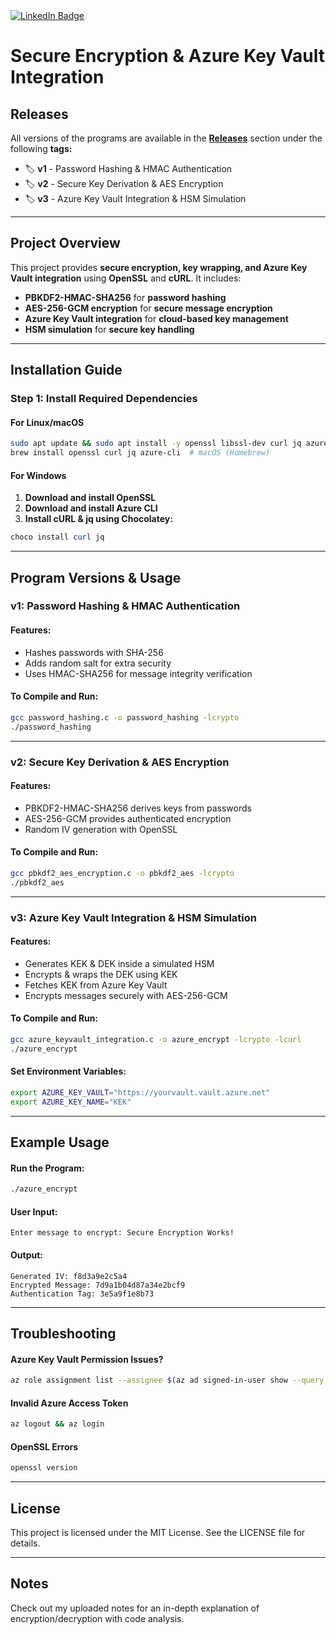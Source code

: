 <div id="badges">
  <a href="https://www.linkedin.com/in/adrian-korwel-83226a300/">
    <img src="https://img.shields.io/badge/LinkedIn-blue?style=for-the-badge&logo=linkedin&logoColor=white" alt="LinkedIn Badge"/>
  </a>
</div>

# Secure Encryption & Azure Key Vault Integration

## Releases
All versions of the programs are available in the **[Releases](https://github.com/adriank31/HSM_AES256/releases)** section under the following **tags:**
- 🏷 **v1** - Password Hashing & HMAC Authentication
- 🏷 **v2** - Secure Key Derivation & AES Encryption
- 🏷 **v3** - Azure Key Vault Integration & HSM Simulation

---

## Project Overview
This project provides **secure encryption, key wrapping, and Azure Key Vault integration** using **OpenSSL** and **cURL**. It includes:
- **PBKDF2-HMAC-SHA256** for **password hashing**
- **AES-256-GCM encryption** for **secure message encryption**
- **Azure Key Vault integration** for **cloud-based key management**
- **HSM simulation** for **secure key handling**

---

## Installation Guide

### **Step 1: Install Required Dependencies**

#### **For Linux/macOS**
```bash
sudo apt update && sudo apt install -y openssl libssl-dev curl jq azure-cli
brew install openssl curl jq azure-cli  # macOS (Homebrew)
```

#### **For Windows**
1. **Download and install OpenSSL**
2. **Download and install Azure CLI**
3. **Install cURL & jq using Chocolatey:**
```powershell
choco install curl jq
```

---

## Program Versions & Usage

### **v1: Password Hashing & HMAC Authentication**
#### **Features:**
- Hashes passwords with SHA-256
- Adds random salt for extra security
- Uses HMAC-SHA256 for message integrity verification

#### **To Compile and Run:**
```bash
gcc password_hashing.c -o password_hashing -lcrypto
./password_hashing
```

---

### **v2: Secure Key Derivation & AES Encryption**
#### **Features:**
- PBKDF2-HMAC-SHA256 derives keys from passwords
- AES-256-GCM provides authenticated encryption
- Random IV generation with OpenSSL

#### **To Compile and Run:**
```bash
gcc pbkdf2_aes_encryption.c -o pbkdf2_aes -lcrypto
./pbkdf2_aes
```

---

### **v3: Azure Key Vault Integration & HSM Simulation**
#### **Features:**
- Generates KEK & DEK inside a simulated HSM
- Encrypts & wraps the DEK using KEK
- Fetches KEK from Azure Key Vault
- Encrypts messages securely with AES-256-GCM

#### **To Compile and Run:**
```bash
gcc azure_keyvault_integration.c -o azure_encrypt -lcrypto -lcurl
./azure_encrypt
```

#### **Set Environment Variables:**
```bash
export AZURE_KEY_VAULT="https://yourvault.vault.azure.net"
export AZURE_KEY_NAME="KEK"
```

---

## Example Usage

#### **Run the Program:**
```bash
./azure_encrypt
```

#### **User Input:**
```plaintext
Enter message to encrypt: Secure Encryption Works!
```

#### **Output:**
```plaintext
Generated IV: f8d3a9e2c5a4
Encrypted Message: 7d9a1b04d87a34e2bcf9
Authentication Tag: 3e5a9f1e8b73
```

---

## Troubleshooting

#### **Azure Key Vault Permission Issues?**
```bash
az role assignment list --assignee $(az ad signed-in-user show --query id -o tsv)
```

#### **Invalid Azure Access Token**
```bash
az logout && az login
```

#### **OpenSSL Errors**
```bash
openssl version
```

---

## License
This project is licensed under the MIT License. See the LICENSE file for details.

---

## Notes
Check out my uploaded notes for an in-depth explanation of encryption/decryption with code analysis.
